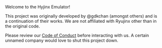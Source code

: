 Welcome to the Hyjinx Emulator!

This project was originally developed by @gdkchan (amongst others) and is a continuation of their works. We are not affiliated with Ryujinx other than in the original code.

Please review our [Code of Conduct](/CODE_OF_CONDUCT.md) before interacting with us. A certain unnamed company would love to shut this project down.
